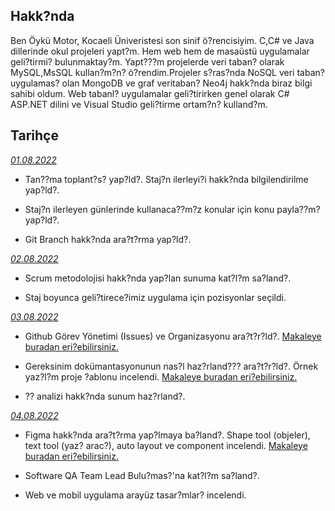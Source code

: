 ## Hakk?nda

Ben Öykü Motor, Kocaeli Üniveristesi son sinif ö?rencisiyim. C,C# ve Java dillerinde okul projeleri yapt?m. Hem web hem de masaüstü uygulamalar geli?tirmi? bulunmaktay?m. Yapt???m projelerde veri taban? olarak MySQL,MsSQL kullan?m?n? ö?rendim.Projeler s?ras?nda NoSQL veri taban? uygulamas? olan MongoDB ve graf veritaban? Neo4j hakk?nda biraz bilgi sahibi oldum. 
Web tabanl? uygulamalar geli?tirirken genel olarak C# ASP.NET dilini ve Visual Studio geli?tirme ortam?n? kulland?m.

## Tarihçe

[*01.08.2022*](https://github.com/bimser-intern/docs/issues/85)

- Tan??ma toplant?s? yap?ld?. Staj?n ilerleyi?i hakk?nda bilgilendirilme yap?ld?.

- Staj?n ilerleyen günlerinde kullanaca??m?z konular için konu payla??m? yap?ld?.

- Git Branch hakk?nda ara?t?rma yap?ld?.

[*02.08.2022*](https://github.com/bimser-intern/docs/issues/85)

- Scrum metodolojisi hakk?nda yap?lan sunuma kat?l?m sa?land?.

- Staj boyunca geli?tirece?imiz uygulama için pozisyonlar seçildi.

[*03.08.2022*](https://github.com/bimser-intern/docs/issues/85)

- Github Görev Yönetimi (Issues) ve Organizasyonu ara?t?r?ld?. [Makaleye buradan eri?ebilirsiniz.](https://medium.com/@noteCe/5-github-görev-yönetimi-i?ssues-ve-organizasyon-1277ef74b409#:~:text=Issues%20(%20Görev%20Yönetimi),%2C%20listeleyebilece?imiz%2C%20yönetebilece?imiz%20bir%20ekran.&text=Issues%27lar%20projelerimizin%20görevlerini%2C%20geli?tirmelerini,izlemek%20için%20harika%20bir%20yoldur.)

- Gereksinim dokümantasyonunun nas?l haz?rland??? ara?t?r?ld?. Örnek yaz?l?m proje ?ablonu incelendi. [Makaleye buradan eri?ebilirsiniz.](https://medium.com/@denizkilinc/yaz?l?m-proje-?ablonu-basit-ve-herkese-laz?m-db177dbb294c)

- ?? analizi hakk?nda sunum haz?rland?.

[*04.08.2022*](https://github.com/bimser-intern/docs/issues/139)

- Figma hakk?nda ara?t?rma yap?lmaya ba?land?. Shape tool (objeler), text tool (yaz? arac?), auto layout ve component incelendi. [Makaleye buradan eri?ebilirsiniz.](https://www.userspots.com/rehber/figma-nedir-nasil-kullanilir)

- Software QA Team Lead Bulu?mas?'na kat?l?m sa?land?.

- Web ve mobil uygulama arayüz tasar?mlar? incelendi.
